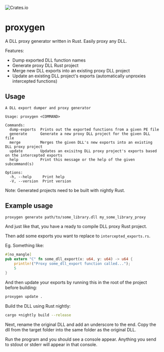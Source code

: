 ![Crates.io](https://img.shields.io/crates/v/proxygen)
# proxygen

A DLL proxy generator written in Rust. Easily proxy any DLL.

Features:
- Dump exported DLL function names
- Generate proxy DLL Rust project
- Merge new DLL exports into an existing proxy DLL project
- Update an existing DLL project's exports (automatically unproxies intercepted functions)

## Usage

```
A DLL export dumper and proxy generator

Usage: proxygen <COMMAND>

Commands:
  dump-exports  Prints out the exported functions from a given PE file
  generate      Generate a new proxy DLL project for the given DLL file
  merge         Merges the given DLL's new exports into an existing DLL proxy project
  update        Updates an exisitng DLL proxy project's exports based on the intercepted exports
  help          Print this message or the help of the given subcommand(s)

Options:
  -h, --help     Print help
  -V, --version  Print version
```

Note: Generated projects need to be built with nightly Rust.

## Example usage

```bash
proxygen generate path/to/some_library.dll my_some_library_proxy
```

And just like that, you have a ready to compile DLL proxy Rust project.

Then add some exports you want to replace to `intercepted_exports.rs`.

Eg. Something like:

```rust
#[no_mangle]
pub extern "C" fn some_dll_export(x: u64, y: u64) -> u64 {
    println!("Proxy some_dll_export function called...");
    5
}
```

And then update your exports by running this in the root of the project before building:
```bash
proxygen update .
```

Build the DLL using Rust nightly:

```bash
cargo +nightly build --release
```

Next, rename the original DLL and add an underscore to the end.
Copy the dll from the target folder into the same folder as the original DLL.

Run the program and you should see a console appear. Anything you send to stdout or stderr will appear in that console.

